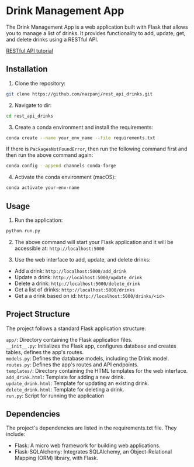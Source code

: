 # Drink Management App

The Drink Management App is a web application built with Flask that allows you to manage a list of drinks. It provides functionality to add, update, get, and delete drinks using a RESTful API.

[RESTful API tutorial](https://www.google.com/search?q=tutorial+restful+api&oq=tutorial+restful+api&aqs=chrome..69i57j0i22i30l9.8227j0j7&sourceid=chrome&ie=UTF-8#fpstate=ive&vld=cid:aed5445a,vid:qbLc5a9jdXo)

## Installation

1. Clone the repository:  
```bash 
git clone https://github.com/nazpanj/rest_api_drinks.git
```


2. Navigate to dir:  
```bash
cd rest_api_drinks
```

3. Create a conda environment and install the requirements:  
```bash
conda create --name your_env_name --file requirements.txt
```

If there is `PackagesNotFoundError`, then run the following command first and then run the above command again:
```bash
conda config --append channels conda-forge
```

4. Activate the conda environment (macOS):  
```bash
conda activate your-env-name
```


## Usage

1. Run the application:
```bash
python run.py
```

2. The above command will start your Flask application and it will be accessible at:  `http://localhost:5000`

3. Use the web interface to add, update, and delete drinks:

- Add a drink: `http://localhost:5000/add_drink`  
- Update a drink: `http://localhost:5000/update_drink`  
- Delete a drink: `http://localhost:5000/delete_drink` 
- Get a list of drinks: `http://localhost:5000/drinks`
- Get a a drink based on id: `http://localhost:5000/drinks/<id>`

## Project Structure
The project follows a standard Flask application structure:

`app/`: Directory containing the Flask application files.  
`__init__.py`: Initializes the Flask app, configures database and creates tables, defines the app's routes.  
`models.py`: Defines the database models, including the Drink model.  
`routes.py`: Defines the app's routes and API endpoints.  
`templates/`: Directory containing the HTML templates for the web interface.  
`add_drink.html`: Template for adding a new drink.  
`update_drink.html`: Template for updating an existing drink.  
`delete_drink.html`: Template for deleting a drink.  
`run.py`: Script for running the application

## Dependencies
The project's dependencies are listed in the requirements.txt file. They include:

- Flask: A micro web framework for building web applications.  
- Flask-SQLAlchemy: Integrates SQLAlchemy, an Object-Relational Mapping (ORM) library, with Flask.

